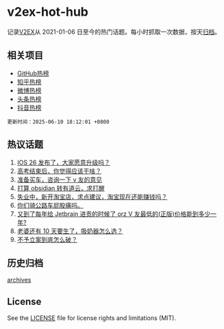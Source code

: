 # v2ex-hot-hub

 记录[V2EX](https://www.v2ex.com/)从 2021-01-06 日至今的热门话题。每小时抓取一次数据，按天[归档](archives)。
 
 ## 相关项目

- [GitHub热榜](https://github.com/lonnyzhang423/github-hot-hub)
- [知乎热榜](https://github.com/lonnyzhang423/zhihu-hot-hub)
- [微博热榜](https://github.com/lonnyzhang423/weibo-hot-hub)
- [头条热榜](https://github.com/lonnyzhang423/toutiao-hot-hub)
- [抖音热榜](https://github.com/lonnyzhang423/douyin-hot-hub)


 `更新时间：2025-06-10 18:12:01 +0800`

## 热议话题

1. [IOS 26 发布了，大家愿意升级吗？](https://www.v2ex.com/t/1137504)
1. [高考结束后，你觉得应该干啥？](https://www.v2ex.com/t/1137509)
1. [准备买车，咨询一下 v 友的意见](https://www.v2ex.com/t/1137520)
1. [打算 obsidian 转有道云，求打醒](https://www.v2ex.com/t/1137508)
1. [失业中，新开淘宝店，求点建议，淘宝现在还能赚钱吗？](https://www.v2ex.com/t/1137533)
1. [你们骑公路车屁股痛吗。](https://www.v2ex.com/t/1137536)
1. [又到了每年给 Jetbrain 进贡的时候了 orz V 友最低的(正版)价格能到多少一年?](https://www.v2ex.com/t/1137546)
1. [老婆还有 10 天要生了，吸奶器怎么选？](https://www.v2ex.com/t/1137588)
1. [不予立案到底怎么破？](https://www.v2ex.com/t/1137589)

## 历史归档

[archives](archives)

## License

See the [LICENSE](LICENSE) file for license rights and limitations (MIT).
